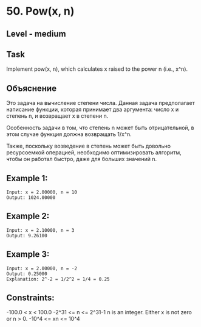 # 50. Pow(x, n)


## Level - medium


## Task
Implement pow(x, n), which calculates x raised to the power n (i.e., x^n).


## Объяснение
Это задача на вычисление степени числа.
Данная задача предполагает написание функции, которая принимает два аргумента: число x и степень n, и возвращает x в степени n.

Особенность задачи в том, что степень n может быть отрицательной, в этом случае функция должна возвращать 1/x^n.

Также, поскольку возведение в степень может быть довольно ресурсоемкой операцией, необходимо оптимизировать алгоритм, 
чтобы он работал быстро, даже для больших значений n.


## Example 1:
````
Input: x = 2.00000, n = 10
Output: 1024.00000
````


## Example 2:
````
Input: x = 2.10000, n = 3
Output: 9.26100
````


## Example 3:
````
Input: x = 2.00000, n = -2
Output: 0.25000
Explanation: 2^-2 = 1/2^2 = 1/4 = 0.25
````


## Constraints:

-100.0 < x < 100.0
-2^31 <= n <= 2^31-1
n is an integer.
Either x is not zero or n > 0.
-10^4 <= xn <= 10^4